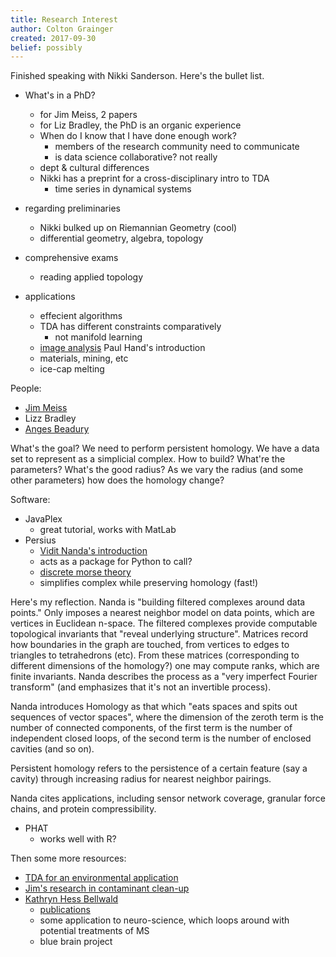 ```yaml
---
title: Research Interest
author: Colton Grainger
created: 2017-09-30
belief: possibly
---
```


Finished speaking with Nikki Sanderson. Here's the bullet list.

- What's in a PhD?
	- for Jim Meiss, 2 papers
	- for Liz Bradley, the PhD is an organic experience
	- When do I know that I have done enough work?
		- members of the research community need to communicate
		- is data science collaborative? not really
	- dept & cultural differences
	- Nikki has a preprint for a cross-disciplinary intro to TDA
		- time series in dynamical systems

- regarding preliminaries
	- Nikki bulked up on Riemannian Geometry (cool)
	- differential geometry, algebra, topology
- comprehensive exams
	- reading applied topology

- applications
	- effecient algorithms
	- TDA has different constraints comparatively
		- not manifold learning
	- [image analysis](https://youtu.be/GKlcY1bIYDk) Paul Hand's introduction
	- materials, mining, etc
	- ice-cap melting

People:
- [Jim Meiss](http://amath.colorado.edu/faculty/jdm/)
- Lizz Bradley
- [Anges Beadury](https://sites.google.com/view/agnesbeaudry)

What's the goal? We need to perform persistent homology. We have a data set to represent as a simplicial complex. How to build? What're the parameters? What's the good radius? As we vary the radius (and some other parameters) how does the homology change?

Software: 
- JavaPlex
	- great tutorial, works with MatLab
- Persius 
	- [Vidit Nanda's introduction](https://www.youtube.com/watch?v=JqajfI4-WnM)
	- acts as a package for Python to call?
	- [discrete morse theory](https://en.wikipedia.org/wiki/Discrete_Morse_theory)
	- simplifies complex while preserving homology (fast!)

Here's my reflection. Nanda is "building filtered complexes around data points." Only imposes a nearest neighbor model on data points, which are vertices in Euclidean n-space. The filtered complexes provide computable topological invariants that "reveal underlying structure". Matrices record how boundaries in the graph are touched, from vertices to edges to triangles to tetrahedrons (etc). From these matrices (corresponding to different dimensions of the homology?) one may compute ranks, which are finite invariants. Nanda describes the process as a "very imperfect Fourier transform" (and emphasizes that it's not an invertible process). 

Nanda introduces Homology as that which "eats spaces and spits out sequences of vector spaces", where the dimension of the zeroth term is the number of connected components, of the first term is the number of independent closed loops, of the second term is the number of enclosed cavities (and so on).

Persistent homology refers to the persistence of a certain feature (say a cavity) through increasing radius for nearest neighbor pairings. 

Nanda cites applications, including sensor network coverage, granular force chains, and protein compressibility.
- PHAT
	- works well with R?

Then some more resources:
- [TDA for an environmental application](https://link.springer.com/chapter/10.1007/978-3-319-30379-6_22)
- [Jim's research in contaminant clean-up](http://amath.colorado.edu/faculty/jdm/research.html#Groundwater)
- [Kathryn Hess Bellwald](https://hessbellwald-lab.epfl.ch/HessBellwald)
	- [publications](https://hessbellwald-lab.epfl.ch/publications)
	- some application to neuro-science, which loops around with potential treatments of MS
	- blue brain project
